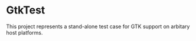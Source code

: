 # GtkTest

This project represents a stand-alone test case for GTK support on
arbitary host platforms.

